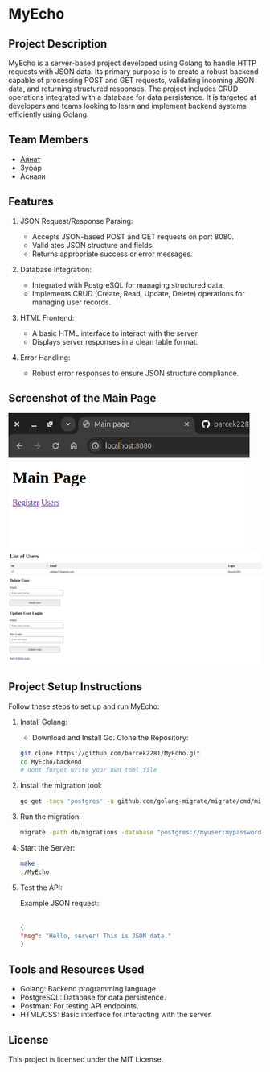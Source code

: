 # MyEcho
## Project Description
MyEcho is a server-based project developed using Golang to handle HTTP requests with JSON data. Its primary purpose is to create a robust backend capable of processing POST and GET requests, validating incoming JSON data, and returning structured responses. The project includes CRUD operations integrated with a database for data persistence. It is targeted at developers and teams looking to learn and implement backend systems efficiently using Golang.

## Team Members
* <a href="https://github.com/barcek2281">Аянат</a>
* Зуфар
* Аснали

## Features
1. JSON Request/Response Parsing:
    * Accepts JSON-based POST and GET requests on port 8080.
    * Valid ates JSON structure and fields.
    * Returns appropriate success or error messages.
2. Database Integration:

    * Integrated with PostgreSQL for managing structured data.
    * Implements CRUD (Create, Read, Update, Delete) operations for managing user records.
3. HTML Frontend:

    * A basic HTML interface to interact with the server.
    * Displays server responses in a clean table format.
4. Error Handling:
    * Robust error responses to ensure JSON structure compliance.
## Screenshot of the Main Page
<img src="./backend/static/image/image.png" alt="main page">
<img src="./backend/static/image/image copy.png" alt="users page">

## Project Setup Instructions
Follow these steps to set up and run MyEcho:

1. Install Golang:
    * Download and Install Go.
Clone the Repository:

    ```bash
    git clone https://github.com/barcek2281/MyEcho.git
    cd MyEcho/backend
    # dont forget write your own toml file
    ```

2. Install the migration tool:  
    ```bash
    go get -tags 'postgres' -u github.com/golang-migrate/migrate/cmd/migrate
    ```
3. Run the migration:
    ```bash
    migrate -path db/migrations -database "postgres://myuser:mypassword@localhost:5432/myecho?sslmode=disable" up
    ```
4. Start the Server:
    ```bash
    make
    ./MyEcho
    ```
5. Test the API:

    Example JSON request:
    ```json

    {
    "msg": "Hello, server! This is JSON data."
    }
    ```

## Tools and Resources Used  
* Golang: Backend programming language.
* PostgreSQL: Database for data persistence.
* Postman: For testing API endpoints.
* HTML/CSS: Basic interface for interacting with the server.


## License
This project is licensed under the MIT License.